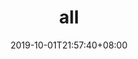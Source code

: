 ---
weight: 1
title: "all"
description: ""
date: 2019-10-01T21:57:40+08:00
lastmod: 2020-01-01T16:45:40+08:00
draft: false
ico: '<svg class="icon" aria-hidden="true"><use xlink:href="#icon-wenzhang"></use></svg>'
games: ["Action","Adventure","Arcade","Art","Augmented-Reality","Auto-Battler","Battle-Royale","Board","Brawler","Breeding","Building","Card","Casual","City-Building","Collectible","DeFi","Dungeon","Educational","eSports","Fantasy","Fighting","Horror","Idle","Logic","Minigame","Mining","MMO","MMORPG","MOBA","Open-World","Party","Platformer","Puzzle","PVP","Racing","RPG","Sci-Fi","Shooter","Simulation","Social","Space","Sports","Strategy","Survival","Tactical","Tower-Defense","Turn-based","Virtual-Reality","Virtual-World"]
hidePage: true
---